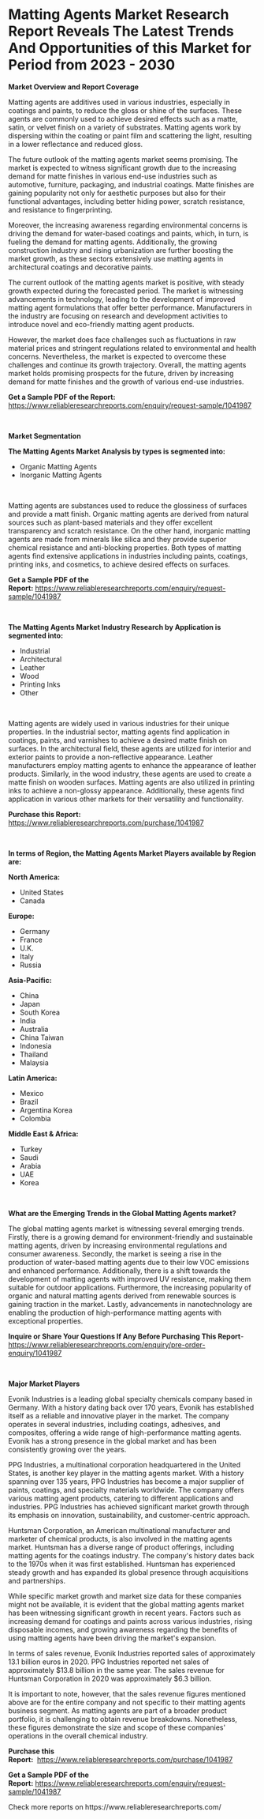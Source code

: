 <p><h1>Matting Agents Market Research Report Reveals The Latest Trends And Opportunities of this Market for Period from 2023 - 2030</h1></p><p><strong>Market Overview and Report Coverage</strong></p>
<p><p>Matting agents are additives used in various industries, especially in coatings and paints, to reduce the gloss or shine of the surfaces. These agents are commonly used to achieve desired effects such as a matte, satin, or velvet finish on a variety of substrates. Matting agents work by dispersing within the coating or paint film and scattering the light, resulting in a lower reflectance and reduced gloss.</p><p>The future outlook of the matting agents market seems promising. The market is expected to witness significant growth due to the increasing demand for matte finishes in various end-use industries such as automotive, furniture, packaging, and industrial coatings. Matte finishes are gaining popularity not only for aesthetic purposes but also for their functional advantages, including better hiding power, scratch resistance, and resistance to fingerprinting.</p><p>Moreover, the increasing awareness regarding environmental concerns is driving the demand for water-based coatings and paints, which, in turn, is fueling the demand for matting agents. Additionally, the growing construction industry and rising urbanization are further boosting the market growth, as these sectors extensively use matting agents in architectural coatings and decorative paints.</p><p>The current outlook of the matting agents market is positive, with steady growth expected during the forecasted period. The market is witnessing advancements in technology, leading to the development of improved matting agent formulations that offer better performance. Manufacturers in the industry are focusing on research and development activities to introduce novel and eco-friendly matting agent products.</p><p>However, the market does face challenges such as fluctuations in raw material prices and stringent regulations related to environmental and health concerns. Nevertheless, the market is expected to overcome these challenges and continue its growth trajectory. Overall, the matting agents market holds promising prospects for the future, driven by increasing demand for matte finishes and the growth of various end-use industries.</p></p>
<p><strong>Get a Sample PDF of the Report:</strong> <a href="https://www.reliableresearchreports.com/enquiry/request-sample/1041987">https://www.reliableresearchreports.com/enquiry/request-sample/1041987</a></p>
<p>&nbsp;</p>
<p><strong>Market Segmentation</strong></p>
<p><strong>The Matting Agents Market Analysis by types is segmented into:</strong></p>
<p><ul><li>Organic Matting Agents</li><li>Inorganic Matting Agents</li></ul></p>
<p>&nbsp;</p>
<p><p>Matting agents are substances used to reduce the glossiness of surfaces and provide a matt finish. Organic matting agents are derived from natural sources such as plant-based materials and they offer excellent transparency and scratch resistance. On the other hand, inorganic matting agents are made from minerals like silica and they provide superior chemical resistance and anti-blocking properties. Both types of matting agents find extensive applications in industries including paints, coatings, printing inks, and cosmetics, to achieve desired effects on surfaces.</p></p>
<p><strong>Get a Sample PDF of the Report:</strong>&nbsp;<a href="https://www.reliableresearchreports.com/enquiry/request-sample/1041987">https://www.reliableresearchreports.com/enquiry/request-sample/1041987</a></p>
<p>&nbsp;</p>
<p><strong>The Matting Agents Market Industry Research by Application is segmented into:</strong></p>
<p><ul><li>Industrial</li><li>Architectural</li><li>Leather</li><li>Wood</li><li>Printing Inks</li><li>Other</li></ul></p>
<p>&nbsp;</p>
<p><p>Matting agents are widely used in various industries for their unique properties. In the industrial sector, matting agents find application in coatings, paints, and varnishes to achieve a desired matte finish on surfaces. In the architectural field, these agents are utilized for interior and exterior paints to provide a non-reflective appearance. Leather manufacturers employ matting agents to enhance the appearance of leather products. Similarly, in the wood industry, these agents are used to create a matte finish on wooden surfaces. Matting agents are also utilized in printing inks to achieve a non-glossy appearance. Additionally, these agents find application in various other markets for their versatility and functionality.</p></p>
<p><strong>Purchase this Report:</strong>&nbsp; <a href="https://www.reliableresearchreports.com/purchase/1041987">https://www.reliableresearchreports.com/purchase/1041987</a></p>
<p>&nbsp;</p>
<p><strong>In terms of Region, the Matting Agents Market Players available by Region are:</strong></p>
<p>
    <p> <strong> North America: </strong>
        <ul>
            <li>United States</li>
            <li>Canada</li>
        </ul>
        </p> 
    <p> <strong> Europe: </strong>
        <ul>
            <li>Germany</li>
            <li>France</li>
            <li>U.K.</li>
            <li>Italy</li>
            <li>Russia</li>
        </ul>
        </p> 
    <p> <strong> Asia-Pacific: </strong>
        <ul>
            <li>China</li>
            <li>Japan</li>
            <li>South Korea</li>
            <li>India</li>
            <li>Australia</li>
            <li>China Taiwan</li>
            <li>Indonesia</li>
            <li>Thailand</li>
            <li>Malaysia</li>
        </ul>
        </p> 
    <p> <strong> Latin America: </strong>
        <ul>
            <li>Mexico</li>
            <li>Brazil</li>
            <li>Argentina Korea</li>
            <li>Colombia</li>
        </ul>
        </p> 
    <p> <strong> Middle East & Africa: </strong>
        <ul>
            <li>Turkey</li>
            <li>Saudi</li>
            <li>Arabia</li>
            <li>UAE</li>
            <li>Korea</li>
        </ul>
    </p>
    </p>
<p>&nbsp;</p>
<p><strong>What are the Emerging Trends in the Global Matting Agents market?</strong></p>
<p><p>The global matting agents market is witnessing several emerging trends. Firstly, there is a growing demand for environment-friendly and sustainable matting agents, driven by increasing environmental regulations and consumer awareness. Secondly, the market is seeing a rise in the production of water-based matting agents due to their low VOC emissions and enhanced performance. Additionally, there is a shift towards the development of matting agents with improved UV resistance, making them suitable for outdoor applications. Furthermore, the increasing popularity of organic and natural matting agents derived from renewable sources is gaining traction in the market. Lastly, advancements in nanotechnology are enabling the production of high-performance matting agents with exceptional properties.</p></p>
<p><strong>Inquire or Share Your Questions If Any Before Purchasing This Report</strong>- <a href="https://www.reliableresearchreports.com/enquiry/pre-order-enquiry/1041987">https://www.reliableresearchreports.com/enquiry/pre-order-enquiry/1041987</a></p>
<p>&nbsp;</p>
<p><strong>Major Market Players</strong></p>
<p><p>Evonik Industries is a leading global specialty chemicals company based in Germany. With a history dating back over 170 years, Evonik has established itself as a reliable and innovative player in the market. The company operates in several industries, including coatings, adhesives, and composites, offering a wide range of high-performance matting agents. Evonik has a strong presence in the global market and has been consistently growing over the years.</p><p>PPG Industries, a multinational corporation headquartered in the United States, is another key player in the matting agents market. With a history spanning over 135 years, PPG Industries has become a major supplier of paints, coatings, and specialty materials worldwide. The company offers various matting agent products, catering to different applications and industries. PPG Industries has achieved significant market growth through its emphasis on innovation, sustainability, and customer-centric approach.</p><p>Huntsman Corporation, an American multinational manufacturer and marketer of chemical products, is also involved in the matting agents market. Huntsman has a diverse range of product offerings, including matting agents for the coatings industry. The company's history dates back to the 1970s when it was first established. Huntsman has experienced steady growth and has expanded its global presence through acquisitions and partnerships.</p><p>While specific market growth and market size data for these companies might not be available, it is evident that the global matting agents market has been witnessing significant growth in recent years. Factors such as increasing demand for coatings and paints across various industries, rising disposable incomes, and growing awareness regarding the benefits of using matting agents have been driving the market's expansion.</p><p>In terms of sales revenue, Evonik Industries reported sales of approximately 13.1 billion euros in 2020. PPG Industries reported net sales of approximately $13.8 billion in the same year. The sales revenue for Huntsman Corporation in 2020 was approximately $6.3 billion.</p><p>It is important to note, however, that the sales revenue figures mentioned above are for the entire company and not specific to their matting agents business segment. As matting agents are part of a broader product portfolio, it is challenging to obtain revenue breakdowns. Nonetheless, these figures demonstrate the size and scope of these companies' operations in the overall chemical industry.</p></p>
<p><strong>Purchase this Report:</strong>&nbsp;&nbsp;<a href="https://www.reliableresearchreports.com/purchase/1041987">https://www.reliableresearchreports.com/purchase/1041987</a></p>
<p></p>
<p><strong>Get a Sample PDF of the Report:</strong>&nbsp;<a href="https://www.reliableresearchreports.com/enquiry/request-sample/1041987">https://www.reliableresearchreports.com/enquiry/request-sample/1041987</a></p>
<p>Check more reports on https://www.reliableresearchreports.com/</p>